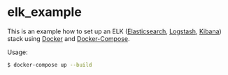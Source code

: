 # elk_example

This is an example how to set up an ELK ([Elasticsearch], [Logstash], [Kibana]) stack using [Docker] and [Docker-Compose].

Usage:
```sh
$ docker-compose up --build
```


 [Elasticsearch]: <https://www.elastic.co/products/elasticsearch>
 [Logstash]: <https://www.elastic.co/products/logstash>
 [Kibana]: <https://www.elastic.co/products/kibana>
 [Docker]: <https://www.docker.com/>
 [Docker-Compose]: <https://docs.docker.com/compose/>
